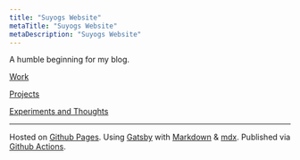 ```yaml
---
title: "Suyogs Website"
metaTitle: "Suyogs Website"
metaDescription: "Suyogs Website"
---
```


A humble beginning for my blog.

[Work](work)

[Projects](projects)

[Experiments and Thoughts](experiments)

<!-- TODO: Add paginated / searchable index page -->

---

Hosted on [Github Pages](https://pages.github.com/). 
Using [Gatsby](https://www.gatsbyjs.org/) with [Markdown](https://daringfireball.net/projects/markdown/) & [mdx](https://github.com/mdx-js/mdx). 
Published via [Github Actions](https://github.com/features/actions).

